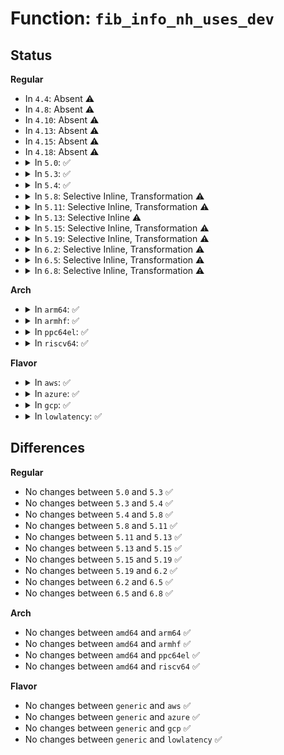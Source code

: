 # Function: <code>fib_info_nh_uses_dev</code>

## Status
<b>Regular</b>
<ul>
<li>
In <code>4.4</code>: Absent ⚠️
</li>
<li>
In <code>4.8</code>: Absent ⚠️
</li>
<li>
In <code>4.10</code>: Absent ⚠️
</li>
<li>
In <code>4.13</code>: Absent ⚠️
</li>
<li>
In <code>4.15</code>: Absent ⚠️
</li>
<li>
In <code>4.18</code>: Absent ⚠️
</li>
<li>
<details>
<summary>In <code>5.0</code>: ✅</summary>

```c
bool fib_info_nh_uses_dev(struct fib_info *fi, const struct net_device *dev);
```

**Collision:** Unique Global

**Inline:** No

**Transformation:** False

**Instances:**

```
In net/ipv4/fib_frontend.c (ffffffff8195f9e0)
Location: net/ipv4/fib_frontend.c:318
Inline: False
Direct callers:
  - net/ipv4/fib_frontend.c:__fib_validate_source
  - net/ipv4/fib_trie.c:fib_table_dump
```
**Symbols:**

```
ffffffff8195f9e0-ffffffff8195fa4d: fib_info_nh_uses_dev (STB_GLOBAL)
```
</details>
</li>
<li>
<details>
<summary>In <code>5.3</code>: ✅</summary>

```c
bool fib_info_nh_uses_dev(struct fib_info *fi, const struct net_device *dev);
```

**Collision:** Unique Global

**Inline:** No

**Transformation:** False

**Instances:**

```
In net/ipv4/fib_frontend.c (ffffffff819c4820)
Location: net/ipv4/fib_frontend.c:317
Inline: False
Direct callers:
  - net/ipv4/fib_frontend.c:__fib_validate_source
  - net/ipv4/fib_trie.c:fib_table_dump
```
**Symbols:**

```
ffffffff819c4820-ffffffff819c490b: fib_info_nh_uses_dev (STB_GLOBAL)
```
</details>
</li>
<li>
<details>
<summary>In <code>5.4</code>: ✅</summary>

```c
bool fib_info_nh_uses_dev(struct fib_info *fi, const struct net_device *dev);
```

**Collision:** Unique Global

**Inline:** No

**Transformation:** False

**Instances:**

```
In net/ipv4/fib_frontend.c (ffffffff819fb3c0)
Location: net/ipv4/fib_frontend.c:318
Inline: False
Direct callers:
  - net/ipv4/fib_frontend.c:__fib_validate_source
  - net/ipv4/fib_trie.c:fib_table_dump
```
**Symbols:**

```
ffffffff819fb3c0-ffffffff819fb4ab: fib_info_nh_uses_dev (STB_GLOBAL)
```
</details>
</li>
<li>
<details>
<summary>In <code>5.8</code>: Selective Inline, Transformation ⚠️</summary>

```c
bool fib_info_nh_uses_dev(struct fib_info *fi, const struct net_device *dev);
```

**Collision:** Unique Global

**Inline:** Selective

**Transformation:** True

**Instances:**

```
In net/ipv4/fib_frontend.c (ffffffff81aea130)
Location: net/ipv4/fib_frontend.c:308
Inline: True
Direct callers:
  - net/ipv4/fib_frontend.c:__fib_validate_source
```
**Symbols:**

```
ffffffff81aea130-ffffffff81aea211: fib_info_nh_uses_dev.part.0 (STB_LOCAL)
ffffffff81aea220-ffffffff81aea2c4: fib_info_nh_uses_dev (STB_GLOBAL)
```
</details>
</li>
<li>
<details>
<summary>In <code>5.11</code>: Selective Inline, Transformation ⚠️</summary>

```c
bool fib_info_nh_uses_dev(struct fib_info *fi, const struct net_device *dev);
```

**Collision:** Unique Global

**Inline:** Selective

**Transformation:** True

**Instances:**

```
In net/ipv4/fib_frontend.c (ffffffff81af6f90)
Location: net/ipv4/fib_frontend.c:308
Inline: True
Direct callers:
  - net/ipv4/fib_frontend.c:__fib_validate_source
```
**Symbols:**

```
ffffffff81af6f90-ffffffff81af7071: fib_info_nh_uses_dev.part.0 (STB_LOCAL)
ffffffff81af7080-ffffffff81af7124: fib_info_nh_uses_dev (STB_GLOBAL)
```
</details>
</li>
<li>
<details>
<summary>In <code>5.13</code>: Selective Inline ⚠️</summary>

```c
bool fib_info_nh_uses_dev(struct fib_info *fi, const struct net_device *dev);
```

**Collision:** Unique Global

**Inline:** Selective

**Transformation:** False

**Instances:**

```
In net/ipv4/fib_frontend.c (ffffffff81ae2700)
Location: net/ipv4/fib_frontend.c:308
Inline: True
Direct callers:
  - net/ipv4/fib_frontend.c:__fib_validate_source
```
**Symbols:**

```
ffffffff81ae2700-ffffffff81ae2861: fib_info_nh_uses_dev (STB_GLOBAL)
```
</details>
</li>
<li>
<details>
<summary>In <code>5.15</code>: Selective Inline, Transformation ⚠️</summary>

```c
bool fib_info_nh_uses_dev(struct fib_info *fi, const struct net_device *dev);
```

**Collision:** Unique Global

**Inline:** Selective

**Transformation:** True

**Instances:**

```
In net/ipv4/fib_frontend.c (0)
Location: net/ipv4/fib_frontend.c:308
Inline: True
Direct callers:
  - net/ipv4/fib_frontend.c:__fib_validate_source
  - net/ipv4/fib_trie.c:fn_trie_dump_leaf
```
**Symbols:**

```
ffffffff81d3c69a-ffffffff81d3c70a: fib_info_nh_uses_dev.cold (STB_LOCAL)
ffffffff81ba1f10-ffffffff81ba20fd: fib_info_nh_uses_dev (STB_GLOBAL)
```
</details>
</li>
<li>
<details>
<summary>In <code>5.19</code>: Selective Inline, Transformation ⚠️</summary>

```c
bool fib_info_nh_uses_dev(struct fib_info *fi, const struct net_device *dev);
```

**Collision:** Unique Global

**Inline:** Selective

**Transformation:** True

**Instances:**

```
In net/ipv4/fib_frontend.c (0)
Location: net/ipv4/fib_frontend.c:309
Inline: True
Direct callers:
  - net/ipv4/fib_frontend.c:__fib_validate_source
  - net/ipv4/fib_trie.c:fn_trie_dump_leaf
```
**Symbols:**

```
ffffffff81f08edf-ffffffff81f08f4f: fib_info_nh_uses_dev.cold (STB_LOCAL)
ffffffff81d345e0-ffffffff81d347e1: fib_info_nh_uses_dev (STB_GLOBAL)
```
</details>
</li>
<li>
<details>
<summary>In <code>6.2</code>: Selective Inline, Transformation ⚠️</summary>

```c
bool fib_info_nh_uses_dev(struct fib_info *fi, const struct net_device *dev);
```

**Collision:** Unique Global

**Inline:** Selective

**Transformation:** True

**Instances:**

```
In net/ipv4/fib_frontend.c (0)
Location: net/ipv4/fib_frontend.c:309
Inline: True
Direct callers:
  - net/ipv4/fib_frontend.c:__fib_validate_source
  - net/ipv4/fib_trie.c:fn_trie_dump_leaf
```
**Symbols:**

```
ffffffff820b0838-ffffffff820b08a8: fib_info_nh_uses_dev.cold (STB_LOCAL)
ffffffff81efcad0-ffffffff81efccd1: fib_info_nh_uses_dev (STB_GLOBAL)
```
</details>
</li>
<li>
<details>
<summary>In <code>6.5</code>: Selective Inline, Transformation ⚠️</summary>

```c
bool fib_info_nh_uses_dev(struct fib_info *fi, const struct net_device *dev);
```

**Collision:** Unique Global

**Inline:** Selective

**Transformation:** True

**Instances:**

```
In net/ipv4/fib_frontend.c (0)
Location: net/ipv4/fib_frontend.c:309
Inline: True
Direct callers:
  - net/ipv4/fib_frontend.c:__fib_validate_source
  - net/ipv4/fib_trie.c:fn_trie_dump_leaf
```
**Symbols:**

```
ffffffff82131abf-ffffffff82131b2f: fib_info_nh_uses_dev.cold (STB_LOCAL)
ffffffff81f5c510-ffffffff81f5c711: fib_info_nh_uses_dev (STB_GLOBAL)
```
</details>
</li>
<li>
<details>
<summary>In <code>6.8</code>: Selective Inline, Transformation ⚠️</summary>

```c
bool fib_info_nh_uses_dev(struct fib_info *fi, const struct net_device *dev);
```

**Collision:** Unique Global

**Inline:** Selective

**Transformation:** True

**Instances:**

```
In net/ipv4/fib_frontend.c (0)
Location: net/ipv4/fib_frontend.c:309
Inline: True
Direct callers:
  - net/ipv4/fib_frontend.c:__fib_validate_source
  - net/ipv4/fib_trie.c:fn_trie_dump_leaf
```
**Symbols:**

```
ffffffff8221347d-ffffffff822134ed: fib_info_nh_uses_dev.cold (STB_LOCAL)
ffffffff82022a90-ffffffff82022c91: fib_info_nh_uses_dev (STB_GLOBAL)
```
</details>
</li>
</ul>
<b>Arch</b>
<ul>
<li>
<details>
<summary>In <code>arm64</code>: ✅</summary>

```c
bool fib_info_nh_uses_dev(struct fib_info *fi, const struct net_device *dev);
```

**Collision:** Unique Global

**Inline:** No

**Transformation:** False

**Instances:**

```
In net/ipv4/fib_frontend.c (ffff800010cb3260)
Location: net/ipv4/fib_frontend.c:318
Inline: False
Direct callers:
  - net/ipv4/fib_frontend.c:__fib_validate_source
  - net/ipv4/fib_frontend.c:__fib_validate_source
  - net/ipv4/fib_trie.c:fib_table_dump
```
**Symbols:**

```
ffff800010cb3260-ffff800010cb3380: fib_info_nh_uses_dev (STB_GLOBAL)
```
</details>
</li>
<li>
<details>
<summary>In <code>armhf</code>: ✅</summary>

```c
bool fib_info_nh_uses_dev(struct fib_info *fi, const struct net_device *dev);
```

**Collision:** Unique Global

**Inline:** No

**Transformation:** False

**Instances:**

```
In net/ipv4/fib_frontend.c (c0dbea0c)
Location: net/ipv4/fib_frontend.c:318
Inline: False
Direct callers:
  - net/ipv4/fib_frontend.c:__fib_validate_source
  - net/ipv4/fib_trie.c:fib_table_dump
```
**Symbols:**

```
c0dbea0c-c0dbeb10: fib_info_nh_uses_dev (STB_GLOBAL)
```
</details>
</li>
<li>
<details>
<summary>In <code>ppc64el</code>: ✅</summary>

```c
bool fib_info_nh_uses_dev(struct fib_info *fi, const struct net_device *dev);
```

**Collision:** Unique Global

**Inline:** No

**Transformation:** False

**Instances:**

```
In net/ipv4/fib_frontend.c (c000000000dca540)
Location: net/ipv4/fib_frontend.c:318
Inline: False
Direct callers:
  - net/ipv4/fib_frontend.c:__fib_validate_source
  - net/ipv4/fib_frontend.c:__fib_validate_source
  - net/ipv4/fib_trie.c:fib_table_dump
```
**Symbols:**

```
c000000000dca540-c000000000dca6b4: fib_info_nh_uses_dev (STB_GLOBAL)
```
</details>
</li>
<li>
<details>
<summary>In <code>riscv64</code>: ✅</summary>

```c
bool fib_info_nh_uses_dev(struct fib_info *fi, const struct net_device *dev);
```

**Collision:** Unique Global

**Inline:** No

**Transformation:** False

**Instances:**

```
In net/ipv4/fib_frontend.c (ffffffe00080b51e)
Location: net/ipv4/fib_frontend.c:318
Inline: False
Direct callers:
  - net/ipv4/fib_frontend.c:__fib_validate_source
  - net/ipv4/fib_frontend.c:__fib_validate_source
  - net/ipv4/fib_trie.c:fib_table_dump
```
**Symbols:**

```
ffffffe00080b51e-ffffffe00080b5e2: fib_info_nh_uses_dev (STB_GLOBAL)
```
</details>
</li>
</ul>
<b>Flavor</b>
<ul>
<li>
<details>
<summary>In <code>aws</code>: ✅</summary>

```c
bool fib_info_nh_uses_dev(struct fib_info *fi, const struct net_device *dev);
```

**Collision:** Unique Global

**Inline:** No

**Transformation:** False

**Instances:**

```
In net/ipv4/fib_frontend.c (ffffffff8199b160)
Location: net/ipv4/fib_frontend.c:318
Inline: False
Direct callers:
  - net/ipv4/fib_frontend.c:__fib_validate_source
  - net/ipv4/fib_trie.c:fib_table_dump
```
**Symbols:**

```
ffffffff8199b160-ffffffff8199b24b: fib_info_nh_uses_dev (STB_GLOBAL)
```
</details>
</li>
<li>
<details>
<summary>In <code>azure</code>: ✅</summary>

```c
bool fib_info_nh_uses_dev(struct fib_info *fi, const struct net_device *dev);
```

**Collision:** Unique Global

**Inline:** No

**Transformation:** False

**Instances:**

```
In net/ipv4/fib_frontend.c (ffffffff81954c20)
Location: net/ipv4/fib_frontend.c:318
Inline: False
Direct callers:
  - net/ipv4/fib_frontend.c:__fib_validate_source
  - net/ipv4/fib_trie.c:fib_table_dump
```
**Symbols:**

```
ffffffff81954c20-ffffffff81954d0b: fib_info_nh_uses_dev (STB_GLOBAL)
```
</details>
</li>
<li>
<details>
<summary>In <code>gcp</code>: ✅</summary>

```c
bool fib_info_nh_uses_dev(struct fib_info *fi, const struct net_device *dev);
```

**Collision:** Unique Global

**Inline:** No

**Transformation:** False

**Instances:**

```
In net/ipv4/fib_frontend.c (ffffffff81a05a00)
Location: net/ipv4/fib_frontend.c:318
Inline: False
Direct callers:
  - net/ipv4/fib_frontend.c:__fib_validate_source
  - net/ipv4/fib_trie.c:fib_table_dump
```
**Symbols:**

```
ffffffff81a05a00-ffffffff81a05aeb: fib_info_nh_uses_dev (STB_GLOBAL)
```
</details>
</li>
<li>
<details>
<summary>In <code>lowlatency</code>: ✅</summary>

```c
bool fib_info_nh_uses_dev(struct fib_info *fi, const struct net_device *dev);
```

**Collision:** Unique Global

**Inline:** No

**Transformation:** False

**Instances:**

```
In net/ipv4/fib_frontend.c (ffffffff81a0ffd0)
Location: net/ipv4/fib_frontend.c:318
Inline: False
Direct callers:
  - net/ipv4/fib_frontend.c:__fib_validate_source
  - net/ipv4/fib_trie.c:fib_table_dump
```
**Symbols:**

```
ffffffff81a0ffd0-ffffffff81a100bb: fib_info_nh_uses_dev (STB_GLOBAL)
```
</details>
</li>
</ul>

## Differences
<b>Regular</b>
<ul>
<li>
No changes between <code>5.0</code> and <code>5.3</code> ✅
</li>
<li>
No changes between <code>5.3</code> and <code>5.4</code> ✅
</li>
<li>
No changes between <code>5.4</code> and <code>5.8</code> ✅
</li>
<li>
No changes between <code>5.8</code> and <code>5.11</code> ✅
</li>
<li>
No changes between <code>5.11</code> and <code>5.13</code> ✅
</li>
<li>
No changes between <code>5.13</code> and <code>5.15</code> ✅
</li>
<li>
No changes between <code>5.15</code> and <code>5.19</code> ✅
</li>
<li>
No changes between <code>5.19</code> and <code>6.2</code> ✅
</li>
<li>
No changes between <code>6.2</code> and <code>6.5</code> ✅
</li>
<li>
No changes between <code>6.5</code> and <code>6.8</code> ✅
</li>
</ul>
<b>Arch</b>
<ul>
<li>
No changes between <code>amd64</code> and <code>arm64</code> ✅
</li>
<li>
No changes between <code>amd64</code> and <code>armhf</code> ✅
</li>
<li>
No changes between <code>amd64</code> and <code>ppc64el</code> ✅
</li>
<li>
No changes between <code>amd64</code> and <code>riscv64</code> ✅
</li>
</ul>
<b>Flavor</b>
<ul>
<li>
No changes between <code>generic</code> and <code>aws</code> ✅
</li>
<li>
No changes between <code>generic</code> and <code>azure</code> ✅
</li>
<li>
No changes between <code>generic</code> and <code>gcp</code> ✅
</li>
<li>
No changes between <code>generic</code> and <code>lowlatency</code> ✅
</li>
</ul>

